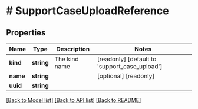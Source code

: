 # # SupportCaseUploadReference

## Properties

Name | Type | Description | Notes
------------ | ------------- | ------------- | -------------
**kind** | **string** | The kind name | [readonly] [default to 'support_case_upload']
**name** | **string** |  | [optional] [readonly]
**uuid** | **string** |  |

[[Back to Model list]](../../README.md#models) [[Back to API list]](../../README.md#endpoints) [[Back to README]](../../README.md)
